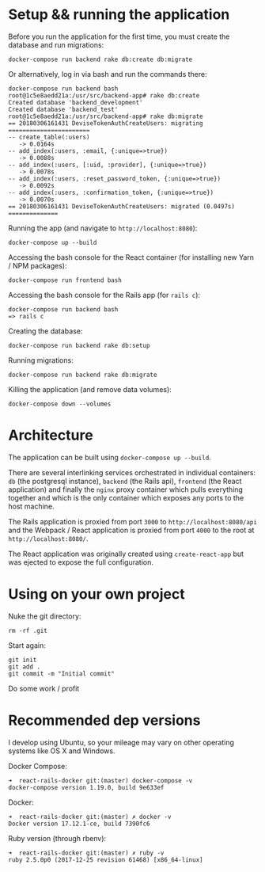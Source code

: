 # Setup && running the application

Before you run the application for the first time, you must create the database and run migrations:

```
docker-compose run backend rake db:create db:migrate
```

Or alternatively, log in via bash and run the commands there:
```
docker-compose run backend bash
root@1c5e8aedd21a:/usr/src/backend-app# rake db:create
Created database 'backend_development'
Created database 'backend_test'
root@1c5e8aedd21a:/usr/src/backend-app# rake db:migrate
== 20180306161431 DeviseTokenAuthCreateUsers: migrating =======================
-- create_table(:users)
   -> 0.0164s
-- add_index(:users, :email, {:unique=>true})
   -> 0.0088s
-- add_index(:users, [:uid, :provider], {:unique=>true})
   -> 0.0078s
-- add_index(:users, :reset_password_token, {:unique=>true})
   -> 0.0092s
-- add_index(:users, :confirmation_token, {:unique=>true})
   -> 0.0070s
== 20180306161431 DeviseTokenAuthCreateUsers: migrated (0.0497s) ==============
```

Running the app (and navigate to `http://localhost:8080`):

```
docker-compose up --build
```

Accessing the bash console for the React container (for installing new Yarn / NPM packages):

```
docker-compose run frontend bash
```

Accessing the bash console for the Rails app (for `rails c`):

```
docker-compose run backend bash
=> rails c
```

Creating the database:

```
docker-compose run backend rake db:setup
```

Running migrations:

```
docker-compose run backend rake db:migrate
```

Killing the application (and remove data volumes):

```
docker-compose down --volumes
```

# Architecture

The application can be built using `docker-compose up --build`.

There are several interlinking services orchestrated in individual containers: `db` (the postgresql instance), `backend` (the Rails api), `frontend` (the React application) and finally the `nginx` proxy container which pulls everything together and which is the only container which exposes any ports to the host machine.

The Rails application is proxied from port `3000` to `http://localhost:8080/api` and the Webpack / React application is proxied from port `4000` to the root at `http://localhost:8080/`.

The React application was originally created using `create-react-app` but was ejected to expose the full configuration.

# Using on your own project

Nuke the git directory:

```
rm -rf .git
```

Start again:

```
git init
git add .
git commit -m "Initial commit"
```

Do some work / profit

# Recommended dep versions

I develop using Ubuntu, so your mileage may vary on other operating systems like OS X and Windows.

Docker Compose:

```
➜  react-rails-docker git:(master) docker-compose -v
docker-compose version 1.19.0, build 9e633ef
```

Docker:

```
➜  react-rails-docker git:(master) ✗ docker -v
Docker version 17.12.1-ce, build 7390fc6
```

Ruby version (through rbenv):

```
➜  react-rails-docker git:(master) ✗ ruby -v
ruby 2.5.0p0 (2017-12-25 revision 61468) [x86_64-linux]
```